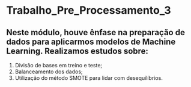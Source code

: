 # Trabalho_Pre_Processamento_3
## Neste módulo, houve ênfase na preparação de dados para aplicarmos modelos de Machine Learning. Realizamos estudos sobre:
1. Divisão de bases em treino e teste;
2. Balanceamento dos dados;
3. Utilização do método SMOTE para lidar com desequilíbrios.
